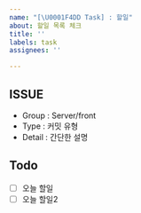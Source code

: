 ```yaml
---
name: "[\U0001F4DD Task] : 할일"
about: 할일 목록 체크
title: ''
labels: task
assignees: ''

---
```


## ISSUE
- Group : Server/front
- Type : 커밋 유형
- Detail : 간단한 설명

## Todo
- [ ] 오늘 할일
- [ ] 오늘 할일2
